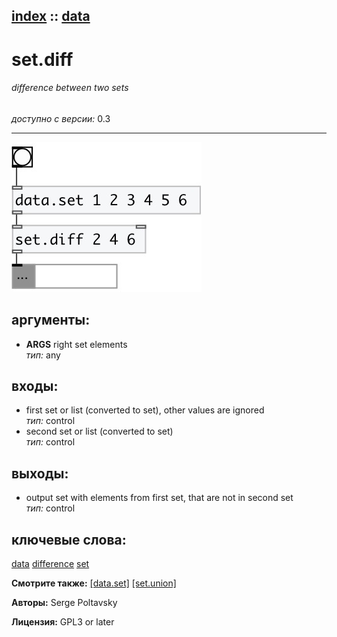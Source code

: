 [index](index.html) :: [data](category_data.html)
---

# set.diff

###### difference between two sets

*доступно с версии:* 0.3

---




[![example](../examples/img/set.diff.jpg)](../examples/pd/set.diff.pd)



## аргументы:

* **ARGS**
right set elements<br>
_тип:_ any<br>







## входы:

* first set or list (converted to set), other values are ignored<br>
_тип:_ control
* second set or list (converted to set)<br>
_тип:_ control



## выходы:

* output set with elements from first set, that are not in second set<br>
_тип:_ control



## ключевые слова:

[data](keywords/data.html)
[difference](keywords/difference.html)
[set](keywords/set.html)



**Смотрите также:**
[\[data.set\]](data.set.html)
[\[set.union\]](set.union.html)




**Авторы:** Serge Poltavsky




**Лицензия:** GPL3 or later





